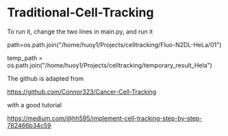 # Traditional-Cell-Tracking
To run it, change the two lines in main.py, and run it

path=os.path.join("/home/huoy1/Projects/celltracking/Fluo-N2DL-HeLa/01")

temp_path = os.path.join("/home/huoy1/Projects/celltracking/temporary_result_Hela")



The github is adapted from

https://github.com/Connor323/Cancer-Cell-Tracking

with a good tutorial

https://medium.com/@hh595/implement-cell-tracking-step-by-step-782466b34c59

